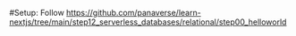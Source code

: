 #Setup:
Follow https://github.com/panaverse/learn-nextjs/tree/main/step12_serverless_databases/relational/step00_helloworld
